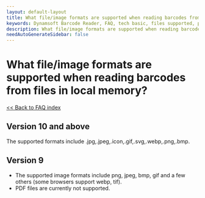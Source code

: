 ```yaml
---
layout: default-layout
title: What file/image formats are supported when reading barcodes from files in local memory?
keywords: Dynamsoft Barcode Reader, FAQ, tech basic, files supported, pdf
description: What file/image formats are supported when reading barcodes from files in local memory?
needAutoGenerateSidebar: false
---
```


# What file/image formats are supported when reading barcodes from files in local memory?

[<< Back to FAQ index](index.md)

## Version 10 and above
The supported formats include .jpg,.jpeg,.icon,.gif,.svg,.webp,.png,.bmp.

## Version 9
- The supported image formats include png, jpeg, bmp, gif and a few others (some browsers support webp, tif).
- PDF files are currently not supported.
